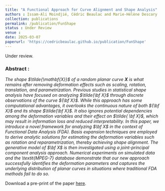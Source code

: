 ```yaml
---
title: "A Functional Approach for Curve Alignment and Shape Analysis"
authors : Issam-Ali Moindjié, Cédric Beaulac and Marie-Hélène Descary
collection: publications
permalink: /publication/FunShape
status : Under Review
venue : 
date: 2025-03-07
paperurl: 'https://cedricbeaulac.github.io/publication/FunShape'
---
```


Under review.

### Abstract :

*The shape $\tilde{\mathbf{X}}$ of a random planar curve $\mathbf{X}$ is what remains after removing deformation effects such as scaling, rotation, translation, and parametrization. Previous studies in statistical shape analysis have focused on analyzing $\tilde{\bf X}$ through discrete observations of the curve ${\bf X}$. While this approach has some computational advantages, it overlooks the continuous nature of both ${\bf X}$ and its shape $\tilde{\bf X}$. It also ignores potential dependencies among the deformation variables and their effect on $\tilde{ \bf X}$, which may result in information loss and reduced interpretability. In this paper, we introduce a novel framework for analyzing $\bf X$ in the context of Functional Data Analysis (FDA). Basis expansion techniques are employed to derive analytic solutions for estimating the deformation variables such as rotation and reparametrization, thereby achieving shape alignment. The generative model of $\bf X$ is then investigated using a joint-principal component analysis approach. Numerical experiments on simulated data and the \textit{MPEG-7} database demonstrate that our new approach successfully identifies the deformation parameters and captures the underlying distribution of planar curves in situations where traditional FDA methods fail to do so.*

Download a pre-print of the paper [here](). 
